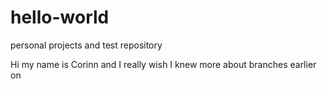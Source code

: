 # hello-world
personal projects and test repository

Hi my name is Corinn and I really wish I knew more about branches earlier on

